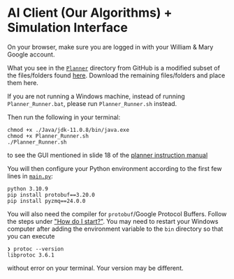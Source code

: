 # AI Client (Our Algorithms) + Simulation Interface

On your browser, make sure you are logged in with your William & Mary Google account.

What you see in the [`Planner`](./Planner) directory from GitHub is a modified subset of the files/folders found [here](https://drive.google.com/drive/folders/14c_LgWjHnV3PtF9zAae1G-9ESDJKL-O-?usp=share_link). Download the remaining files/folders and place them here.

If you are not running a Windows machine, instead of running `Planner_Runner.bat`, please run `Planner_Runner.sh` instead.

Then run the following in your terminal:
```
chmod +x ./Java/jdk-11.0.8/bin/java.exe
chmod +x Planner_Runner.sh
./Planner_Runner.sh
```

to see the GUI mentioned in slide 18 of the [planner instruction manual](../Instructions/2_Planner_Instruction_Manual.pdf)

You will then configure your Python environment according to the first few lines in [`main.py`](./Planner/Example_Clients/PythonClient/main.py):

```
python 3.10.9
pip install protobuf==3.20.0
pip install pyzmq==24.0.0
```

You will also need the compiler for `protobuf`/Google Protocol Buffers. Follow the steps under ["How do I start?"](https://developers.google.com/protocol-buffers/). You may need to restart your Windows computer after adding the environment variable to the `bin` directory so that you can execute 

```
❯ protoc --version
libprotoc 3.6.1
```

without error on your terminal. Your version may be different.



